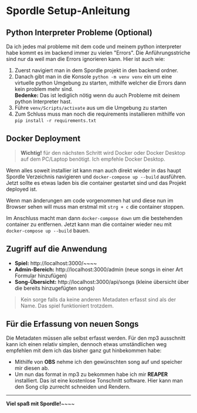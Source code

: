 # Spordle Setup-Anleitung

## Python Interpreter Probleme (Optional)

Da ich jedes mal probleme mit dem code und meinem python interpreter habe kommt es im backend immer zu vielen "Errors".
Die Anführungsstriche sind nur da weil man die Errors ignorieren kann. Hier ist auch wie:

1. Zuerst navigiert man in dem Spordle projekt in den backend ordner.
2. Danach gibt man in die Konsole `python -m venv venv` ein um eine virtuelle python Umgebung zu starten, mithilfe welcher die Errors dann kein problem mehr sind.  
   **Bedenke:** Das ist lediglich nötig wenn du auch Probleme mit deinem python Interpreter hast.
3. Führe `venv/Scripts/activate` aus um die Umgebung zu starten
4. Zum Schluss muss man noch die requirements installieren mithilfe von `pip install -r requirements.txt`

## Docker Deployment

> **Wichtig!** für den nächsten Schritt wird Docker oder Docker Desktop auf dem PC/Laptop benötigt. Ich empfehle Docker Desktop.

Wenn alles soweit installier ist kann man auch direkt wieder in das haupt Spordle Verzeichnis navigieren und `docker-compose up --build` ausführen.
Jetzt sollte es etwas laden bis die container gestartet sind und das Projekt deployed ist.

Wenn man änderungen am code vorgenommen hat und diese nun im Browser sehen will muss man erstmal mit `strg + c` die container stoppen.

Im Anschluss macht man dann `docker-compose down` um die bestehenden container zu entfernen. Jetzt kann man die container wieder neu mit `docker-compose up --build` bauen.
## Zugriff auf die Anwendung

- **Spiel:** http://localhost:3000/~~~~
- **Admin-Bereich:** http://localhost:3000/admin (neue songs in einer Art Formular hinzufügen)
- **Song-Übersicht:** http://localhost:3000/api/songs (kleine übersicht über die bereits hinzugefügten songs)

> Kein sorge falls da keine anderen Metadaten erfasst sind als der Name. Das spiel funktioniert trotzdem.

## Für die Erfassung von neuen Songs

Die Metadaten müssen alle selbst erfasst werden. Für den mp3 ausschnitt kann ich einen relativ simplen, dennoch etwas umständlichen weg empfehlen mit dem ich das bisher ganz gut hinbekommen habe:

- Mithilfe von **OBS** nehme ich den gewünschten song auf und speicher mir diesen ab.
- Um nun das format in mp3 zu bekommen habe ich mir **REAPER** installiert. Das ist eine kostenlose Tonschnitt software. Hier kann man den Song clip zurrecht schneiden und Rendern.

---

**Viel spaß mit Spordle!**~~~~